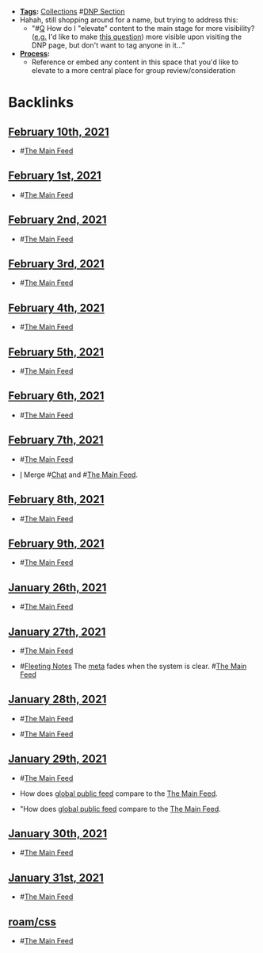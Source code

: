 - **[Tags](<Tags.md>):** [Collections](<Collections.md>) #[DNP Section](<DNP Section.md>)
- Hahah, still shopping around for a name, but trying to address this:
    - "#[Q](<Q.md>) How do I "elevate" content to the main stage for more visibility? ([e.g.](<e.g..md>) I'd like to make [this question](((jteC3b2n_)))) more visible upon visiting the DNP page, but don't want to tag anyone in it..."
- **[Process](<Process.md>):**
    - Reference or embed any content in this space that you'd like to elevate to a more central place for group review/consideration

# Backlinks
## [February 10th, 2021](<February 10th, 2021.md>)
- #[The Main Feed](<The Main Feed.md>)

## [February 1st, 2021](<February 1st, 2021.md>)
- #[The Main Feed](<The Main Feed.md>)

## [February 2nd, 2021](<February 2nd, 2021.md>)
- #[The Main Feed](<The Main Feed.md>)

## [February 3rd, 2021](<February 3rd, 2021.md>)
- #[The Main Feed](<The Main Feed.md>)

## [February 4th, 2021](<February 4th, 2021.md>)
- #[The Main Feed](<The Main Feed.md>)

## [February 5th, 2021](<February 5th, 2021.md>)
- #[The Main Feed](<The Main Feed.md>)

## [February 6th, 2021](<February 6th, 2021.md>)
- #[The Main Feed](<The Main Feed.md>)

## [February 7th, 2021](<February 7th, 2021.md>)
- #[The Main Feed](<The Main Feed.md>)

- [I](<I.md>) Merge #[Chat](<Chat.md>) and #[The Main Feed](<The Main Feed.md>).

## [February 8th, 2021](<February 8th, 2021.md>)
- #[The Main Feed](<The Main Feed.md>)

## [February 9th, 2021](<February 9th, 2021.md>)
- #[The Main Feed](<The Main Feed.md>)

## [January 26th, 2021](<January 26th, 2021.md>)
- #[The Main Feed](<The Main Feed.md>)

## [January 27th, 2021](<January 27th, 2021.md>)
- #[The Main Feed](<The Main Feed.md>)

- #[Fleeting Notes](<Fleeting Notes.md>) The [meta](<meta.md>) fades when the system is clear. #[The Main Feed](<The Main Feed.md>)

## [January 28th, 2021](<January 28th, 2021.md>)
- #[The Main Feed](<The Main Feed.md>)

- #[The Main Feed](<The Main Feed.md>)

## [January 29th, 2021](<January 29th, 2021.md>)
- #[The Main Feed](<The Main Feed.md>)

- How does [global public feed](((cnygMuVlk))) compare to the [The Main Feed](<The Main Feed.md>).

- "How does [global public feed](((cnygMuVlk))) compare to the [The Main Feed](<The Main Feed.md>).

## [January 30th, 2021](<January 30th, 2021.md>)
- #[The Main Feed](<The Main Feed.md>)

## [January 31st, 2021](<January 31st, 2021.md>)
- #[The Main Feed](<The Main Feed.md>)

## [roam/css](<roam/css.md>)
- #[The Main Feed](<The Main Feed.md>)

